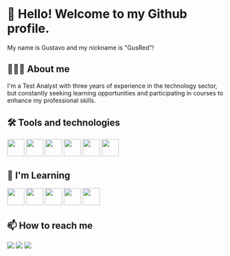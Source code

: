 <h1> 👋 Hello! Welcome to my Github profile. </h1>
<p> My name is Gustavo and my nickname is "GusRed"! </p>

<h2> 🧑🏼‍💻 About me </h2> 
<p> I'm a Test Analyst with three years of experience in the technology sector, but constantly seeking learning opportunities and participating in courses to enhance my professional skills. </p>

<h2> 🛠 Tools and technologies </h2> 
<div> 
  <img loading="lazy" src="https://cdn.jsdelivr.net/gh/devicons/devicon@latest/icons/java/java-original-wordmark.svg" width="40" height="40"/>
  <img loading="lazy" src="https://cdn.jsdelivr.net/gh/devicons/devicon@latest/icons/intellij/intellij-original.svg" width="40" height="40"/>
  <img loading="lazy" src="https://cdn.jsdelivr.net/gh/devicons/devicon@latest/icons/javascript/javascript-original.svg" width="40" height="40"/>  
  <img loading="lazy" src="https://cdn.jsdelivr.net/gh/devicons/devicon@latest/icons/selenium/selenium-original.svg" width="40" height="40"/>   
  <img loading="lazy" src="https://cdn.jsdelivr.net/gh/devicons/devicon@latest/icons/git/git-original.svg" width="40" height="40"/>
  <img loading="lazy" src="https://cdn.jsdelivr.net/gh/devicons/devicon@latest/icons/microsoftsqlserver/microsoftsqlserver-plain-wordmark.svg" width="40" height="40"/>
</div>

<h2> 📝 I'm Learning </h2>
<div>
  <img loading="lazy" src="https://cdn.jsdelivr.net/gh/devicons/devicon@latest/icons/html5/html5-original.svg" width="40" height="40"/>
  <img loading="lazy" src="https://cdn.jsdelivr.net/gh/devicons/devicon@latest/icons/css3/css3-original.svg" width="40" height="40"/>
  <img loading="lazy" src="https://cdn.jsdelivr.net/gh/devicons/devicon@latest/icons/spring/spring-original.svg" width="40" height="40"/>
  <img loading="lazy" src="https://cdn.jsdelivr.net/gh/devicons/devicon@latest/icons/cypressio/cypressio-original.svg" width="40" height="40"/>
  <img loading="lazy" src="https://cdn.jsdelivr.net/gh/devicons/devicon@latest/icons/apachekafka/apachekafka-original.svg" width="40" height="40"/>
</div>

<h2> 📫 How to reach me </h2>
<div>
<a href="https://www.linkedin.com/in/gustavoalmeidabp" target="_blank"><img loading="lazy" src="https://img.shields.io/badge/-LinkedIn-%230077B5?style=for-the-badge&logo=linkedin&logoColor=white" target="_blank"></a>
<a href="https://instagram.com/gusred11" target="_blank"><img loading="lazy" src="https://img.shields.io/badge/-Instagram-%23E4405F?style=for-the-badge&logo=instagram&logoColor=white" target="_blank"></a>
<a href = "mailto:gustavosouzabp@gmail.com"><img loading="lazy" src="https://img.shields.io/badge/Gmail-D14836?style=for-the-badge&logo=gmail&logoColor=white" target="_blank"></a>  
</div>
